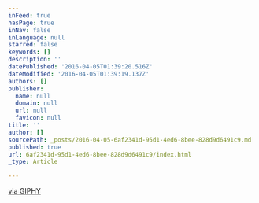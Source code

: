 ```yaml
---
inFeed: true
hasPage: true
inNav: false
inLanguage: null
starred: false
keywords: []
description: ''
datePublished: '2016-04-05T01:39:20.516Z'
dateModified: '2016-04-05T01:39:19.137Z'
authors: []
publisher:
  name: null
  domain: null
  url: null
  favicon: null
title: ''
author: []
sourcePath: _posts/2016-04-05-6af2341d-95d1-4ed6-8bee-828d9d6491c9.md
published: true
url: 6af2341d-95d1-4ed6-8bee-828d9d6491c9/index.html
_type: Article

---
```

[via GIPHY][0]

[0]: http://giphy.com/gifs/warnerarchive-classic-film-hammer-films-frankenstein-must-be-destroyed-3o85xB5yGDzowwJlDy